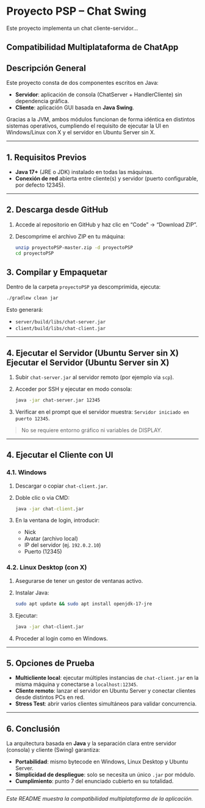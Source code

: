 ﻿# Proyecto PSP – Chat Swing
 
Este proyecto implementa un chat cliente-servidor...


## Compatibilidad Multiplataforma de ChatApp

## Descripción General

Este proyecto consta de dos componentes escritos en Java:

* **Servidor**: aplicación de consola (ChatServer + HandlerCliente) sin dependencia gráfica.
* **Cliente**: aplicación GUI basada en **Java Swing**.

Gracias a la JVM, ambos módulos funcionan de forma idéntica en distintos sistemas operativos, cumpliendo el requisito de ejecutar la UI en Windows/Linux con X y el servidor en Ubuntu Server sin X.

---

## 1. Requisitos Previos

* **Java 17+** (JRE o JDK) instalado en todas las máquinas.
* **Conexión de red** abierta entre cliente(s) y servidor (puerto configurable, por defecto 12345).

---

## 2. Descarga desde GitHub

1. Accede al repositorio en GitHub y haz clic en “Code” → “Download ZIP”.
2. Descomprime el archivo ZIP en tu máquina:

   ```bash
   unzip proyectoPSP-master.zip -d proyectoPSP
   cd proyectoPSP
   ```

## 3. Compilar y Empaquetar

Dentro de la carpeta `proyectoPSP` ya descomprimida, ejecuta:

```bash
./gradlew clean jar
```

Esto generará:

* `server/build/libs/chat-server.jar`
* `client/build/libs/chat-client.jar`

---

## 4. Ejecutar el Servidor (Ubuntu Server sin X) Ejecutar el Servidor (Ubuntu Server sin X)

1. Subir `chat-server.jar` al servidor remoto (por ejemplo via `scp`).
2. Acceder por SSH y ejecutar en modo consola:

   ```bash
   java -jar chat-server.jar 12345
   ```
3. Verificar en el prompt que el servidor muestra: `Servidor iniciado en puerto 12345`.

> No se requiere entorno gráfico ni variables de DISPLAY.

---

## 4. Ejecutar el Cliente con UI

### 4.1. Windows

1. Descargar o copiar `chat-client.jar`.
2. Doble clic o via CMD:

   ```bat
   java -jar chat-client.jar
   ```
3. En la ventana de login, introducir:

   * Nick
   * Avatar (archivo local)
   * IP del servidor (ej. `192.0.2.10`)
   * Puerto (12345)

### 4.2. Linux Desktop (con X)

1. Asegurarse de tener un gestor de ventanas activo.
2. Instalar Java:

   ```bash
   sudo apt update && sudo apt install openjdk-17-jre
   ```
3. Ejecutar:

   ```bash
   java -jar chat-client.jar
   ```
4. Proceder al login como en Windows.

---

## 5. Opciones de Prueba

* **Multicliente local**: ejecutar múltiples instancias de `chat-client.jar` en la misma máquina y conectarse a `localhost:12345`.
* **Cliente remoto**: lanzar el servidor en Ubuntu Server y conectar clientes desde distintos PCs en red.
* **Stress Test**: abrir varios clientes simultáneos para validar concurrencia.

---

## 6. Conclusión

La arquitectura basada en **Java** y la separación clara entre servidor (consola) y cliente (Swing) garantiza:

* **Portabilidad**: mismo bytecode en Windows, Linux Desktop y Ubuntu Server.
* **Simplicidad de despliegue**: solo se necesita un único `.jar` por módulo.
* **Cumplimiento**: punto 7 del enunciado cubierto en su totalidad.

---

*Este README muestra la compatibilidad multiplataforma de la aplicación.*

